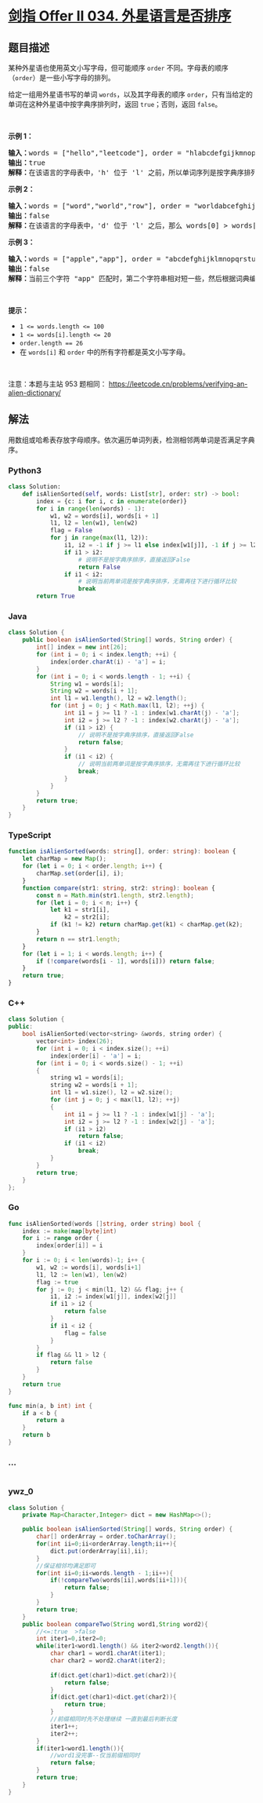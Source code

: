 # [剑指 Offer II 034. 外星语言是否排序](https://leetcode.cn/problems/lwyVBB)

## 题目描述

<!-- 这里写题目描述 -->

<p>某种外星语也使用英文小写字母，但可能顺序 <code>order</code> 不同。字母表的顺序（<code>order</code>）是一些小写字母的排列。</p>

<p>给定一组用外星语书写的单词 <code>words</code>，以及其字母表的顺序 <code>order</code>，只有当给定的单词在这种外星语中按字典序排列时，返回 <code>true</code>；否则，返回 <code>false</code>。</p>

<p>&nbsp;</p>

<p><strong>示例 1：</strong></p>

<pre>
<strong>输入：</strong>words = [&quot;hello&quot;,&quot;leetcode&quot;], order = &quot;hlabcdefgijkmnopqrstuvwxyz&quot;
<strong>输出：</strong>true
<strong>解释：</strong>在该语言的字母表中，&#39;h&#39; 位于 &#39;l&#39; 之前，所以单词序列是按字典序排列的。</pre>

<p><strong>示例 2：</strong></p>

<pre>
<strong>输入：</strong>words = [&quot;word&quot;,&quot;world&quot;,&quot;row&quot;], order = &quot;worldabcefghijkmnpqstuvxyz&quot;
<strong>输出：</strong>false
<strong>解释：</strong>在该语言的字母表中，&#39;d&#39; 位于 &#39;l&#39; 之后，那么 words[0] &gt; words[1]，因此单词序列不是按字典序排列的。</pre>

<p><strong>示例 3：</strong></p>

<pre>
<strong>输入：</strong>words = [&quot;apple&quot;,&quot;app&quot;], order = &quot;abcdefghijklmnopqrstuvwxyz&quot;
<strong>输出：</strong>false
<strong>解释：</strong>当前三个字符 &quot;app&quot; 匹配时，第二个字符串相对短一些，然后根据词典编纂规则 &quot;apple&quot; &gt; &quot;app&quot;，因为 &#39;l&#39; &gt; &#39;&empty;&#39;，其中 &#39;&empty;&#39; 是空白字符，定义为比任何其他字符都小（<a href="https://baike.baidu.com/item/%E5%AD%97%E5%85%B8%E5%BA%8F" target="_blank">更多信息</a>）。
</pre>

<p>&nbsp;</p>

<p><strong>提示：</strong></p>

<ul>
	<li><code>1 &lt;= words.length &lt;= 100</code></li>
	<li><code>1 &lt;= words[i].length &lt;= 20</code></li>
	<li><code>order.length == 26</code></li>
	<li>在&nbsp;<code>words[i]</code>&nbsp;和&nbsp;<code>order</code>&nbsp;中的所有字符都是英文小写字母。</li>
</ul>

<p>&nbsp;</p>

<p><meta charset="UTF-8" />注意：本题与主站 953&nbsp;题相同：&nbsp;<a href="https://leetcode.cn/problems/verifying-an-alien-dictionary/">https://leetcode.cn/problems/verifying-an-alien-dictionary/</a></p>

## 解法

<!-- 这里可写通用的实现逻辑 -->

用数组或哈希表存放字母顺序。依次遍历单词列表，检测相邻两单词是否满足字典序。

<!-- tabs:start -->

### **Python3**

<!-- 这里可写当前语言的特殊实现逻辑 -->

```python
class Solution:
    def isAlienSorted(self, words: List[str], order: str) -> bool:
        index = {c: i for i, c in enumerate(order)}
        for i in range(len(words) - 1):
            w1, w2 = words[i], words[i + 1]
            l1, l2 = len(w1), len(w2)
            flag = False
            for j in range(max(l1, l2)):
                i1, i2 = -1 if j >= l1 else index[w1[j]], -1 if j >= l2 else index[w2[j]]
                if i1 > i2:
                    # 说明不是按字典序排序，直接返回False
                    return False
                if i1 < i2:
                    # 说明当前两单词是按字典序排序，无需再往下进行循环比较
                    break
        return True
```

### **Java**

<!-- 这里可写当前语言的特殊实现逻辑 -->

```java
class Solution {
    public boolean isAlienSorted(String[] words, String order) {
        int[] index = new int[26];
        for (int i = 0; i < index.length; ++i) {
            index[order.charAt(i) - 'a'] = i;
        }
        for (int i = 0; i < words.length - 1; ++i) {
            String w1 = words[i];
            String w2 = words[i + 1];
            int l1 = w1.length(), l2 = w2.length();
            for (int j = 0; j < Math.max(l1, l2); ++j) {
                int i1 = j >= l1 ? -1 : index[w1.charAt(j) - 'a'];
                int i2 = j >= l2 ? -1 : index[w2.charAt(j) - 'a'];
                if (i1 > i2) {
                    // 说明不是按字典序排序，直接返回False
                    return false;
                }
                if (i1 < i2) {
                    // 说明当前两单词是按字典序排序，无需再往下进行循环比较
                    break;
                }
            }
        }
        return true;
    }
}
```

### **TypeScript**

```ts
function isAlienSorted(words: string[], order: string): boolean {
    let charMap = new Map();
    for (let i = 0; i < order.length; i++) {
        charMap.set(order[i], i);
    }
    function compare(str1: string, str2: string): boolean {
        const n = Math.min(str1.length, str2.length);
        for (let i = 0; i < n; i++) {
            let k1 = str1[i],
                k2 = str2[i];
            if (k1 != k2) return charMap.get(k1) < charMap.get(k2);
        }
        return n == str1.length;
    }
    for (let i = 1; i < words.length; i++) {
        if (!compare(words[i - 1], words[i])) return false;
    }
    return true;
}
```

### **C++**

```cpp
class Solution {
public:
    bool isAlienSorted(vector<string> &words, string order) {
        vector<int> index(26);
        for (int i = 0; i < index.size(); ++i)
            index[order[i] - 'a'] = i;
        for (int i = 0; i < words.size() - 1; ++i)
        {
            string w1 = words[i];
            string w2 = words[i + 1];
            int l1 = w1.size(), l2 = w2.size();
            for (int j = 0; j < max(l1, l2); ++j)
            {
                int i1 = j >= l1 ? -1 : index[w1[j] - 'a'];
                int i2 = j >= l2 ? -1 : index[w2[j] - 'a'];
                if (i1 > i2)
                    return false;
                if (i1 < i2)
                    break;
            }
        }
        return true;
    }
};
```

### **Go**

```go
func isAlienSorted(words []string, order string) bool {
	index := make(map[byte]int)
	for i := range order {
		index[order[i]] = i
	}
	for i := 0; i < len(words)-1; i++ {
		w1, w2 := words[i], words[i+1]
		l1, l2 := len(w1), len(w2)
		flag := true
		for j := 0; j < min(l1, l2) && flag; j++ {
			i1, i2 := index[w1[j]], index[w2[j]]
			if i1 > i2 {
				return false
			}
			if i1 < i2 {
				flag = false
			}
		}
		if flag && l1 > l2 {
			return false
		}
	}
	return true
}

func min(a, b int) int {
	if a < b {
		return a
	}
	return b
}
```

### **...**

```

```

### **ywz_0**

```java
class Solution {
    private Map<Character,Integer> dict = new HashMap<>();

    public boolean isAlienSorted(String[] words, String order) {
        char[] orderArray = order.toCharArray();
        for(int ii=0;ii<orderArray.length;ii++){
            dict.put(orderArray[ii],ii);
        }
        //保证相邻均满足即可
        for(int ii=0;ii<words.length - 1;ii++){
            if(!compareTwo(words[ii],words[ii+1])){
                return false;
            }
        }
        return true;
    }
    public boolean compareTwo(String word1,String word2){
        //<=:true  >false
        int iter1=0,iter2=0;
        while(iter1<word1.length() && iter2<word2.length()){
            char char1 = word1.charAt(iter1);
            char char2 = word2.charAt(iter2);
            
            if(dict.get(char1)>dict.get(char2)){
                return false;
            }
            if(dict.get(char1)<dict.get(char2)){
                return true;
            }
            //前缀相同时先不处理继续 一直到最后判断长度
            iter1++;
            iter2++;
        }
        if(iter1<word1.length()){
            //word1没完事--仅当前缀相同时
            return false;
        }
        return true;
    }
}
```

<!-- tabs:end -->

